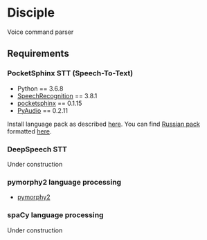 # Disciple
Voice command parser

## Requirements
### PocketSphinx STT (Speech-To-Text)
- Python == 3.6.8
- [SpeechRecognition](https://pypi.org/project/SpeechRecognition/) == 3.8.1
- [pocketsphinx](https://pypi.org/project/pocketsphinx/) == 0.1.15
- [PyAudio](https://pypi.org/project/PyAudio/) == 0.2.11

Install language pack as described [here](https://github.com/Uberi/speech_recognition/blob/master/reference/pocketsphinx.rst). You can find [Russian pack](https://github.com/zamiron/ru4sphinx) formatted [here](https://sourceforge.net/projects/disciple/files/ru-RU.rar/download).
### DeepSpeech STT
Under construction

### pymorphy2 language processing
- [pymorphy2](https://pypi.org/project/pymorphy2/)

### spaCy language processing
Under construction
